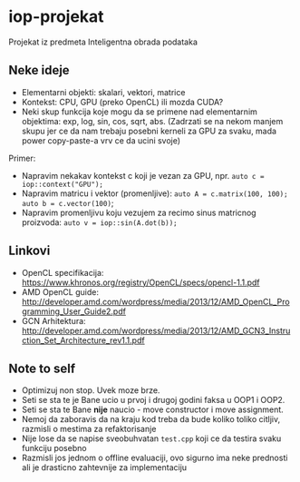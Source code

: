 # iop-projekat
Projekat iz predmeta Inteligentna obrada podataka

## Neke ideje

- Elementarni objekti: skalari, vektori, matrice
- Kontekst: CPU, GPU (preko OpenCL) ili mozda CUDA?
- Neki skup funkcija koje mogu da se primene nad elementarnim objektima: exp, log, sin, cos, sqrt, abs. (Zadrzati se na nekom manjem skupu jer ce da nam trebaju posebni kerneli za GPU za svaku, mada power copy-paste-a vrv ce da ucini svoje)

Primer:

- Napravim nekakav kontekst c koji je vezan za GPU, npr. `auto c = iop::context("GPU");`
- Napravim matricu i vektor (promenljive): `auto A = c.matrix(100, 100); auto b = c.vector(100)`;
- Napravim promenljivu koju vezujem za recimo sinus matricnog proizvoda: `auto v = iop::sin(A.dot(b));`

## Linkovi

- OpenCL specifikacija: https://www.khronos.org/registry/OpenCL/specs/opencl-1.1.pdf
- AMD OpenCL guide: http://developer.amd.com/wordpress/media/2013/12/AMD_OpenCL_Programming_User_Guide2.pdf
- GCN Arhitektura: http://developer.amd.com/wordpress/media/2013/12/AMD_GCN3_Instruction_Set_Architecture_rev1.1.pdf

## Note to self

- Optimizuj non stop. Uvek moze brze.
- Seti se sta te je Bane ucio u prvoj i drugoj godini faksa u OOP1 i OOP2.
- Seti se sta te Bane **nije** naucio - move constructor i move assignment.
- Nemoj da zaboravis da na kraju kod treba da bude koliko toliko citljiv, razmisli o mestima za refaktorisanje
- Nije lose da se napise sveobuhvatan `test.cpp` koji ce da testira svaku funkciju posebno
- Razmisli jos jednom o offline evaluaciji, ovo sigurno ima neke prednosti ali je drasticno zahtevnije za implementaciju
